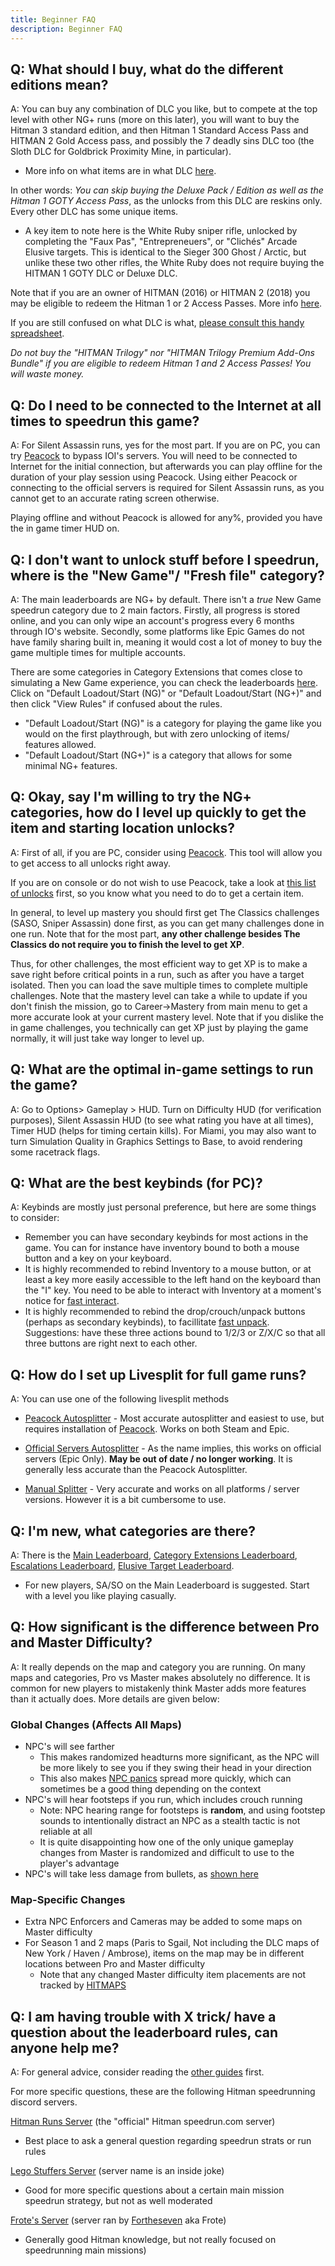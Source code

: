 ```yaml
---
title: Beginner FAQ
description: Beginner FAQ
---
```


## Q: What should I buy, what do the different editions mean?

A: You can buy any combination of DLC you like, but to compete at the top level with other NG+ runs (more on this later), you will want to buy the Hitman 3 standard edition, and then Hitman 1 Standard Access Pass and HITMAN 2 Gold Access pass, and possibly the 7 deadly sins DLC too (the Sloth DLC for Goldbrick Proximity Mine, in particular).

- More info on what items are in what DLC [here](https://steamcommunity.com/sharedfiles/filedetails/?id=2725872637).

In other words: _You can skip buying the Deluxe Pack / Edition as well as the Hitman 1 GOTY Access Pass_, as the unlocks from this DLC are reskins only. Every other DLC has some unique items.

- A key item to note here is the White Ruby sniper rifle, unlocked by completing the "Faux Pas", "Entrepreneuers", or "Clichés" Arcade Elusive targets. This is identical to the Sieger 300 Ghost / Arctic, but unlike these two other rifles, the White Ruby does not require buying the HITMAN 1 GOTY DLC or Deluxe DLC.

Note that if you are an owner of HITMAN (2016) or HITMAN 2 (2018) you may be eligible to redeem the Hitman 1 or 2 Access Passes. More info [here](https://www.ioi.dk/hitman-3-pre-launch-guide/).

If you are still confused on what DLC is what, [please consult this handy spreadsheet](https://media.discordapp.net/attachments/833505136290299935/945096773251252325/unknown.png?width=809&height=586).

_Do not buy the "HITMAN Trilogy" nor "HITMAN Trilogy Premium Add-Ons Bundle" if you are eligible to redeem Hitman 1 and 2 Access Passes! You will waste money._

## Q: Do I need to be connected to the Internet at all times to speedrun this game?

A: For Silent Assassin runs, yes for the most part. If you are on PC, you can try [Peacock](https://thepeacockproject.org/wiki/intel/) to bypass IOI's servers. You will need to be connected to Internet for the initial connection, but afterwards you can play offline for the duration of your play session using Peacock. Using either Peacock or connecting to the official servers is required for Silent Assassin runs, as you cannot get to an accurate rating screen otherwise.

Playing offline and without Peacock is allowed for any%, provided you have the in game timer HUD on.

## Q: I don't want to unlock stuff before I speedrun, where is the "New Game"/ "Fresh file" category?

A: The main leaderboards are NG+ by default. There isn't a _true_ New Game speedrun category due to 2 main factors. Firstly, all progress is stored online, and you can only wipe an account's progress every 6 months through IO's website. Secondly, some platforms like Epic Games do not have family sharing built in, meaning it would cost a lot of money to buy the game multiple times for multiple accounts.

There are some categories in Category Extensions that comes close to simulating a New Game experience, you can check the leaderboards [here](https://www.speedrun.com/hitman_3_extensions/full_game). Click on "Default Loadout/Start (NG)" or "Default Loadout/Start (NG+)" and then click "View Rules" if confused about the rules.

- "Default Loadout/Start (NG)" is a category for playing the game like you would on the first playthrough, but with zero unlocking of items/ features allowed.
- "Default Loadout/Start (NG+)" is a category that allows for some minimal NG+ features.

## Q: Okay, say I'm willing to try the NG+ categories, how do I level up quickly to get the item and starting location unlocks?

A: First of all, if you are PC, consider using [Peacock](https://thepeacockproject.org/wiki/intel/). This tool will allow you to get access to all unlocks right away.

If you are on console or do not wish to use Peacock, take a look at [this list of unlocks](https://steamcommunity.com/sharedfiles/filedetails/?id=2725872637) first, so you know what you need to do to get a certain item.

In general, to level up mastery you should first get The Classics challenges (SASO, Sniper Assassin) done first, as you can get many challenges done in one run. Note that for the most part, **any other challenge besides The Classics do not require you to finish the level to get XP**.

Thus, for other challenges, the most efficient way to get XP is to make a save right before critical points in a run, such as after you have a target isolated. Then you can load the save multiple times to complete multiple challenges. Note that the mastery level can take a while to update if you don't finish the mission, go to Career->Mastery from main menu to get a more accurate look at your current mastery level. Note that if you dislike the in game challenges, you technically can get XP just by playing the game normally, it will just take way longer to level up.

## Q: What are the optimal in-game settings to run the game?

A: Go to Options> Gameplay > HUD. Turn on Difficulty HUD (for verification purposes), Silent Assassin HUD (to see what rating you have at all times), Timer HUD (helps for timing certain kills). For Miami, you may also want to turn Simulation Quality in Graphics Settings to Base, to avoid rendering some racetrack flags.

## Q: What are the best keybinds (for PC)?

A: Keybinds are mostly just personal preference, but here are some things to consider:

- Remember you can have secondary keybinds for most actions in the game. You can for instance have inventory bound to both a mouse button and a key on your keyboard.
- It is highly recommended to rebind Inventory to a mouse button, or at least a key more easily accessible to the left hand on the keyboard than the "I" key. You need to be able to interact with Inventory at a moment's notice for [fast interact](fast_anim#fast-interact).
- It is highly recommended to rebind the drop/crouch/unpack buttons (perhaps as secondary keybinds), to facillitate [fast unpack](guns#fast-sniper-briefcase-unpack). Suggestions: have these three actions bound to 1/2/3 or Z/X/C so that all three buttons are right next to each other.

## Q: How do I set up Livesplit for full game runs?

A: You can use one of the following livesplit methods

- [Peacock Autosplitter](https://hitruns-wiki.vercel.app/docs/livesplit_peacock) - Most accurate autosplitter and easiest to use, but requires installation of [Peacock](https://thepeacockproject.org/wiki/intel/). Works on both Steam and Epic.

- [Official Servers Autosplitter](https://hitruns-wiki.vercel.app/docs/livesplit_auto_official) - As the name implies, this works on official servers (Epic Only). **May be out of date / no longer working**. It is generally less accurate than the Peacock Autosplitter.

- [Manual Splitter](https://hitruns-wiki.vercel.app/docs/livesplit_manual) - Very accurate and works on all platforms / server versions. However it is a bit cumbersome to use.

## Q: I'm new, what categories are there?

A: There is the [Main Leaderboard](https://www.speedrun.com/hitman_3), [Category Extensions Leaderboard](https://www.speedrun.com/hitman_3_extensions), [Escalations Leaderboard](https://www.speedrun.com/hitman_3_escalations), [Elusive Target Leaderboard](https://www.speedrun.com/hitman_3_et).

- For new players, SA/SO on the Main Leaderboard is suggested. Start with a level you like playing casually.

## Q: How significant is the difference between Pro and Master Difficulty?

A: It really depends on the map and category you are running. On many maps and categories, Pro vs Master makes absolutely no difference. It is common for new players to mistakenly think Master adds more features than it actually does. More details are given below:

### Global Changes (Affects All Maps)

- NPC's will see farther
  - This makes randomized headturns more significant, as the NPC will be more likely to see you if they swing their head in your direction
  - This also makes [NPC panics](guns#triple-shot-panic) spread more quickly, which can sometimes be a good thing depending on the context
- NPC's will hear footsteps if you run, which includes crouch running
  - Note: NPC hearing range for footsteps is **random**, and using footstep sounds to intentionally distract an NPC as a stealth tactic is not reliable at all
  - It is quite disappointing how one of the only unique gameplay changes from Master is randomized and difficult to use to the player's advantage
- NPC's will take less damage from bullets, as [shown here](guns#miscellaneous-gun-stats-from-muddye)

### Map-Specific Changes

- Extra NPC Enforcers and Cameras may be added to some maps on Master difficulty
- For Season 1 and 2 maps (Paris to Sgail, Not including the DLC maps of New York / Haven / Ambrose), items on the map may be in different locations between Pro and Master difficulty
  - Note that any changed Master difficulty item placements are not tracked by [HITMAPS](https://www.hitmaps.com/)

## Q: I am having trouble with X trick/ have a question about the leaderboard rules, can anyone help me?

A: For general advice, consider reading the [other guides](https://hitruns-wiki.vercel.app/docs/index) first.

For more specific questions, these are the following Hitman speedrunning discord servers.

[Hitman Runs Server](https://discord.com/invite/E45wUBnxBT) (the "official" Hitman speedrun.com server)

- Best place to ask a general question regarding speedrun strats or run rules

[Lego Stuffers Server](https://discord.gg/WvGmnFcpVM) (server name is an inside joke)

- Good for more specific questions about a certain main mission speedrun strategy, but not as well moderated

[Frote's Server](https://discord.com/invite/kVMBEZA) (server ran by [Fortheseven](https://www.speedrun.com/user/Fortheseven) aka Frote)

- Generally good Hitman knowledge, but not really focused on speedrunning main missions)

